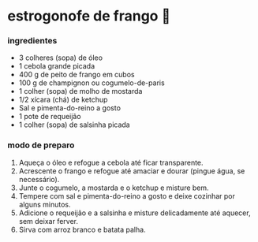 # estrogonofe de frango :chicken:



### ingredientes

- 3 colheres (sopa) de óleo
- 1 cebola grande picada
- 400 g de peito de frango em cubos
- 100 g de champignon ou cogumelo-de-paris
- 1 colher (sopa) de molho de mostarda
- 1/2 xícara (chá) de ketchup
- Sal e pimenta-do-reino a gosto
- 1 pote de requeijão
- 1 colher (sopa) de salsinha picada



### modo de preparo

1. Aqueça o óleo e refogue a cebola até ficar transparente.
2. Acrescente o frango e refogue até amaciar e dourar (pingue água, se necessário).
3. Junte o cogumelo, a mostarda e o ketchup e misture bem.
4. Tempere com sal e pimenta-do-reino a gosto e deixe cozinhar por alguns minutos.
5. Adicione o requeijão e a salsinha e misture delicadamente até aquecer, sem deixar ferver.
6. Sirva com arroz branco e batata palha.
